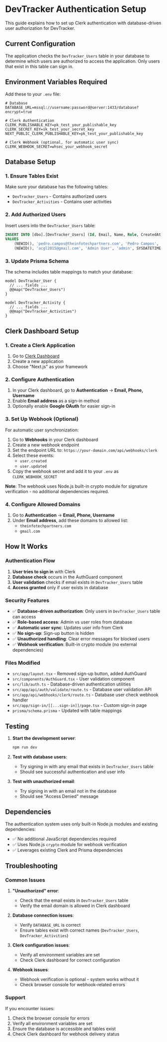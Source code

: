 # DevTracker Authentication Setup

This guide explains how to set up Clerk authentication with database-driven user authorization for DevTracker.

## Current Configuration

The application checks the `DevTracker_Users` table in your database to determine which users are authorized to access the application. Only users that exist in this table can sign in.

## Environment Variables Required

Add these to your `.env` file:

```env
# Database
DATABASE_URL=mssql://username:password@server:1433/database?encrypt=true

# Clerk Authentication
CLERK_PUBLISHABLE_KEY=pk_test_your_publishable_key
CLERK_SECRET_KEY=sk_test_your_secret_key
NEXT_PUBLIC_CLERK_PUBLISHABLE_KEY=pk_test_your_publishable_key

# Clerk Webhook (optional, for automatic user sync)
CLERK_WEBHOOK_SECRET=whsec_your_webhook_secret
```

## Database Setup

### 1. Ensure Tables Exist

Make sure your database has the following tables:
- `DevTracker_Users` - Contains authorized users
- `DevTracker_Activities` - Contains user activities

### 2. Add Authorized Users

Insert users into the `DevTracker_Users` table:

```sql
INSERT INTO [dbo].[DevTracker_Users] (Id, Email, Name, Role, CreatedAt)
VALUES 
    (NEWID(), 'pedro.campos@theinfotechpartners.com', 'Pedro Campos', 'user', SYSDATETIME()),
    (NEWID(), 'acgl2015@gmail.com', 'Admin User', 'admin', SYSDATETIME());
```

### 3. Update Prisma Schema

The schema includes table mappings to match your database:

```prisma
model DevTracker_User {
  // ... fields ...
  @@map("DevTracker_Users")
}

model DevTracker_Activity {
  // ... fields ...
  @@map("DevTracker_Activities")
}
```

## Clerk Dashboard Setup

### 1. Create a Clerk Application

1. Go to [Clerk Dashboard](https://dashboard.clerk.com/)
2. Create a new application
3. Choose "Next.js" as your framework

### 2. Configure Authentication

1. In your Clerk dashboard, go to **Authentication** → **Email, Phone, Username**
2. Enable **Email address** as a sign-in method
3. Optionally enable **Google OAuth** for easier sign-in

### 3. Set Up Webhook (Optional)

For automatic user synchronization:

1. Go to **Webhooks** in your Clerk dashboard
2. Create a new webhook endpoint
3. Set the endpoint URL to: `https://your-domain.com/api/webhooks/clerk`
4. Select these events:
   - `user.created`
   - `user.updated`
5. Copy the webhook secret and add it to your `.env` as `CLERK_WEBHOOK_SECRET`

**Note**: The webhook uses Node.js built-in crypto module for signature verification - no additional dependencies required.

### 4. Configure Allowed Domains

1. Go to **Authentication** → **Email, Phone, Username**
2. Under **Email address**, add these domains to allowed list:
   - `theinfotechpartners.com`
   - `gmail.com`

## How It Works

### Authentication Flow

1. **User tries to sign in** with Clerk
2. **Database check** occurs in the AuthGuard component
3. **User validation** checks if email exists in `DevTracker_Users` table
4. **Access granted** only if user exists in database

### Security Features

- ✅ **Database-driven authorization**: Only users in `DevTracker_Users` table can access
- ✅ **Role-based access**: Admin vs user roles from database
- ✅ **Automatic user sync**: Updates user info from Clerk
- ✅ **No sign-up**: Sign-up button is hidden
- ✅ **Unauthorized handling**: Clear error messages for blocked users
- ✅ **Webhook verification**: Built-in crypto module (no external dependencies)

### Files Modified

- `src/app/layout.tsx` - Removed sign-up button, added AuthGuard
- `src/components/AuthGuard.tsx` - User validation component
- `src/lib/auth.ts` - Database-driven authentication utilities
- `src/app/api/auth/validate/route.ts` - Database user validation API
- `src/app/api/webhooks/clerk/route.ts` - Database user check webhook handler
- `src/app/sign-in/[[...sign-in]]/page.tsx` - Custom sign-in page
- `prisma/schema.prisma` - Updated with table mappings

## Testing

1. **Start the development server**:
   ```bash
   npm run dev
   ```

2. **Test with database users**:
   - Try signing in with any email that exists in `DevTracker_Users` table
   - Should see successful authentication and user info

3. **Test with unauthorized email**:
   - Try signing in with an email not in the database
   - Should see "Access Denied" message

## Dependencies

The authentication system uses only built-in Node.js modules and existing dependencies:
- ✅ No additional JavaScript dependencies required
- ✅ Uses Node.js `crypto` module for webhook verification
- ✅ Leverages existing Clerk and Prisma dependencies

## Troubleshooting

### Common Issues

1. **"Unauthorized" error**:
   - Check that the email exists in `DevTracker_Users` table
   - Verify the email domain is allowed in Clerk dashboard

2. **Database connection issues**:
   - Verify `DATABASE_URL` is correct
   - Ensure tables exist with correct names (`DevTracker_Users`, `DevTracker_Activities`)

3. **Clerk configuration issues**:
   - Verify all environment variables are set
   - Check Clerk dashboard for correct configuration

4. **Webhook issues**:
   - Webhook verification is optional - system works without it
   - Check browser console for webhook-related errors

### Support

If you encounter issues:
1. Check the browser console for errors
2. Verify all environment variables are set
3. Ensure the database is accessible and tables exist
4. Check Clerk dashboard for webhook delivery status 
